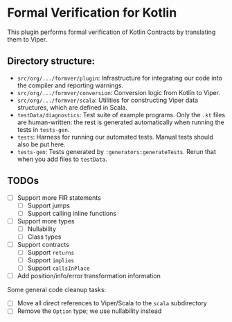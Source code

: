 # Formal Verification for Kotlin

This plugin performs formal verification of Kotlin Contracts by translating them to Viper.

## Directory structure:

- `src/org/.../formver/plugin`: Infrastructure for integrating our code into the compiler
  and reporting warnings.
- `src/org/.../formver/conversion`: Conversion logic from Kotlin to Viper.
- `src/org/.../formver/scala`: Utilities for constructing Viper data structures, which are defined in Scala.
- `testData/diagnostics`: Test suite of example programs.  Only the `.kt` files are human-written:
  the rest is generated automatically when running the tests in `tests-gen`.
- `tests`: Harness for running our automated tests.  Manual tests should also be put here.
- `tests-gen`: Tests generated by `:generators:generateTests`.  Rerun that when you add files to `testData`.

## TODOs

- [ ] Support more FIR statements 
  + [ ] Support jumps
  + [ ] Support calling inline functions
- [ ] Support more types 
  + [ ] Nullability
  + [ ] Class types
- [ ] Support contracts
  + [ ] Support `returns`
  + [ ] Support `implies`
  + [ ] Support `callsInPlace`
- [ ] Add position/info/error transformation information 

Some general code cleanup tasks:
- [ ] Move all direct references to Viper/Scala to the `scala` subdirectory
- [ ] Remove the `Option` type; we use nullability instead